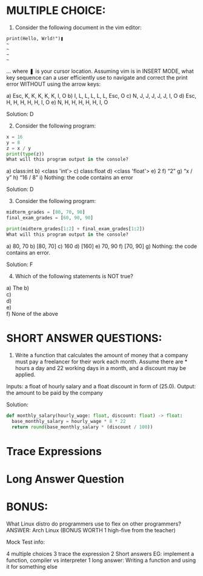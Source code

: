 # MULTIPLE CHOICE:

1. Consider the following document in the vim editor:
```t
print(Hello, Wrld!")❚
~
~
~
~
```

… where ❚ is your cursor location. Assuming vim is in INSERT MODE, what key sequence can a user efficiently use to navigate and correct the print error WITHOUT using the arrow keys:

a)	Esc, K, K, K, K, K, I, O
b)	I, L, L, L, L, L, Esc, O
c)	N, J, J, J, J, J, I, O
d)	Esc, H, H, H, H, H, I, O
e)	N, H, H, H, H, H, I, O

Solution: D

2. Consider the following program:
```py
x = 16
y = 8
z = x / y
print(type(z))
What will this program output in the console?
```

a)	class:int
b)	<class 'int'>
c)	class:float
d)	<class 'float'>
e)	2
f)	“2”
g)	“x / y”
h)	“16 / 8”
i)	Nothing: the code contains an error

Solution: D

3. Consider the following program:
```py
midterm_grades = [80, 70, 90]
final_exam_grades = [60, 90, 90]

print(midterm_grades[1:2] + final_exam_grades[1:2])
What will this program output in the console?
```

a)	80, 70
b)	[80, 70]
c)	160
d)	[160]
e)	70, 90
f)	[70, 90]
g)	Nothing: the code contains an error.

Solution: F

4. Which of the following statements is NOT true?

a)	The 
b)	
c)	
d)	
e)	
f)	None of the above

# SHORT ANSWER QUESTIONS:

1. Write a function that calculates the amount of money that a company must pay a freelancer for their work each month. Assume there are \* hours a day and 22 working days in a month, and a discount may be applied.

Inputs: a float of hourly salary and a float discount in form of (25.0).
Output: the amount to be paid by the company

Solution:

```py
def monthly_salary(hourly_wage: float, discount: float) -> float:
  base_monthly_salary = hourly_wage * 8 * 22
  return round(base_monthly_salary * (discount / 100))
```

# Trace Expressions

# Long Answer Question

# BONUS:
What Linux distro do programmers use to flex on other programmers?
ANSWER: Arch Linux (BONUS WORTH 1 high-five from the teacher)


Mock Test info:

4 multiple choices
3 trace the expression
2 Short answers EG: implement a function, compiler vs interpreter
1 long answer: Writing a function and using it for something else